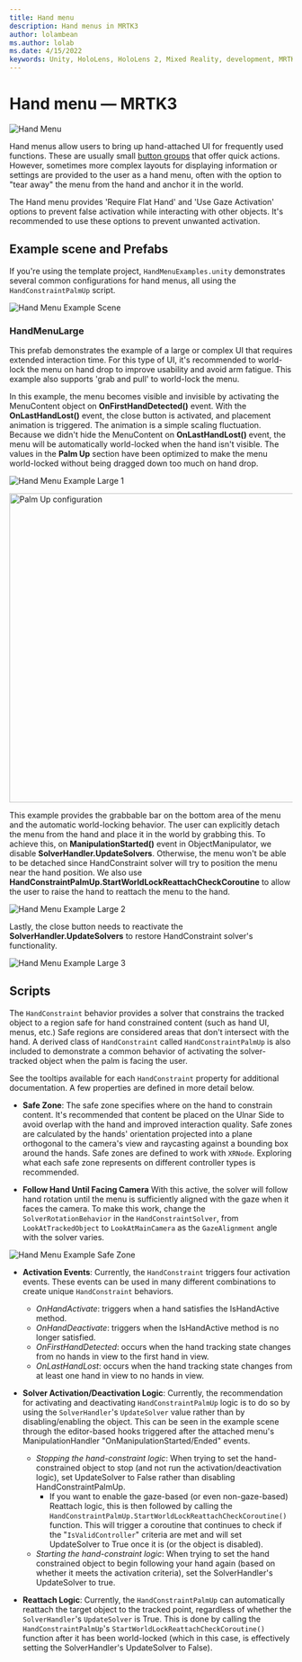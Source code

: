 ```yaml
---
title: Hand menu
description: Hand menus in MRTK3
author: lolambean
ms.author: lolab
ms.date: 4/15/2022
keywords: Unity, HoloLens, HoloLens 2, Mixed Reality, development, MRTK, MRTK3, Hand menu, UI
---
```


# Hand menu &#8212; MRTK3

![Hand Menu](../../../mrtk3-overview/images/UXBuildingBlocks/MRTK_UX_v3_HandMenu.png)

Hand menus allow users to bring up hand-attached UI for frequently used functions. These are usually small [button groups](button-group.md) that offer quick actions. However, sometimes more complex layouts for displaying information or settings are provided to the user as a hand menu, often with the option to "tear away" the menu from the hand and anchor it in the world.

The Hand menu provides 'Require Flat Hand' and 'Use Gaze Activation' options to prevent false activation while interacting with other objects. It's recommended to use these options to prevent unwanted activation.

## Example scene and Prefabs

If you're using the template project, `HandMenuExamples.unity` demonstrates several common configurations for hand menus, all using the `HandConstraintPalmUp` script.

![Hand Menu Example Scene](../../../mrtk3-overview/images/UXBuildingBlocks/HandMenu/MRTK_Examples_HandMenu_Scene.png)

### HandMenuLarge

This prefab demonstrates the example of a large or complex UI that requires extended interaction time. For this type of UI, it's recommended to world-lock the menu on hand drop to improve usability and avoid arm fatigue. This example also supports 'grab and pull' to world-lock the menu.

In this example, the menu becomes visible and invisible by activating the MenuContent object on **OnFirstHandDetected()** event. With the **OnLastHandLost()** event, the close button is activated, and placement animation is triggered. The animation is a simple scaling fluctuation. Because we didn't hide the MenuContent on **OnLastHandLost()** event, the menu will be automatically world-locked when the hand isn't visible. The values in the **Palm Up** section have been optimized to make the menu world-locked without being dragged down too much on hand drop.

![Hand Menu Example Large 1](../../../mrtk3-overview/images/UXBuildingBlocks/HandMenu/MRTK_Examples_HandMenu_Large1.png)

<img src="../../../mrtk3-overview/images/UXBuildingBlocks/HandMenu/MRTK_Examples_HandMenu_Large1a.png" width="550" alt="Palm Up configuration">

This example provides the grabbable bar on the bottom area of the menu and the automatic world-locking behavior. The user can explicitly detach the menu from the hand and place it in the world by grabbing this. To achieve this, on **ManipulationStarted()** event in ObjectManipulator, we disable **SolverHandler.UpdateSolvers**. Otherwise, the menu won't be able to be detached since HandConstraint solver will try to position the menu near the hand position. We also use **HandConstraintPalmUp.StartWorldLockReattachCheckCoroutine** to allow the user to raise the hand to reattach the menu to the hand.

![Hand Menu Example Large 2](../../../mrtk3-overview/images/UXBuildingBlocks/HandMenu/MRTK_Examples_HandMenu_Large2.png)

Lastly, the close button needs to reactivate the **SolverHandler.UpdateSolvers** to restore HandConstraint solver's functionality.

![Hand Menu Example Large 3](../../../mrtk3-overview/images/UXBuildingBlocks/HandMenu/MRTK_Examples_HandMenu_Large3.png)

## Scripts

The `HandConstraint` behavior provides a solver that constrains the tracked object to a region safe for hand constrained content (such as hand UI, menus, etc.) Safe regions are considered areas that don't intersect with the hand. A derived class of `HandConstraint` called `HandConstraintPalmUp` is also included to demonstrate a common behavior of activating the solver-tracked object when the palm is facing the user.

See the tooltips available for each `HandConstraint` property for additional documentation. A few properties are defined in more detail below.

- **Safe Zone**: The safe zone specifies where on the hand to constrain content. It's recommended that content be placed on the Ulnar Side to avoid overlap with the hand and improved interaction quality. Safe zones are calculated by the hands' orientation projected into a plane orthogonal to the camera's view and raycasting against a bounding box around the hands. Safe zones are defined to work with `XRNode`. Exploring what each safe zone represents on different controller types is recommended.

- **Follow Hand Until Facing Camera** With this active, the solver will follow hand rotation until the menu is sufficiently aligned with the gaze when it faces the camera. To make this work, change the `SolverRotationBehavior` in the `HandConstraintSolver`, from `LookAtTrackedObject` to `LookAtMainCamera` as the `GazeAlignment` angle with the solver varies.

![Hand Menu Example Safe Zone](../../../mrtk3-overview/images/UXBuildingBlocks/HandMenu/MRTK_HandMenu_Areas.png)

- **Activation Events**: Currently, the `HandConstraint` triggers four activation events. These events can be used in many different combinations to create unique `HandConstraint` behaviors.

  - _OnHandActivate_: triggers when a hand satisfies the IsHandActive method.
  - _OnHandDeactivate_: triggers when the IsHandActive method is no longer satisfied.
  - _OnFirstHandDetected_: occurs when the hand tracking state changes from no hands in view to the first hand in view.
  - _OnLastHandLost_: occurs when the hand tracking state changes from at least one hand in view to no hands in view.

- **Solver Activation/Deactivation Logic**: Currently, the recommendation for activating and deactivating `HandConstraintPalmUp` logic is to do so by using the `SolverHandler`'s `UpdateSolver` value rather than by disabling/enabling the object. This can be seen in the example scene through the editor-based hooks triggered after the attached menu's ManipulationHandler "OnManipulationStarted/Ended" events.

  * *Stopping the hand-constraint logic*: When trying to set the hand-constrained object to stop (and not run the activation/deactivation logic), set UpdateSolver to False rather than disabling HandConstraintPalmUp.
    * If you want to enable the gaze-based (or even non-gaze-based) Reattach logic, this is then followed by calling the `HandConstraintPalmUp.StartWorldLockReattachCheckCoroutine()` function. This will trigger a coroutine that continues to check if the "`IsValidController`" criteria are met and will set UpdateSolver to True once it is (or the object is disabled).
  * *Starting the hand-constraint logic*: When trying to set the hand constrained object to begin following your hand again (based on whether it meets the activation criteria), set the SolverHandler's UpdateSolver to true.

* **Reattach Logic**: Currently, the `HandConstraintPalmUp` can automatically reattach the target object to the tracked point, regardless of whether the `SolverHandler`'s `UpdateSolver` is True. This is done by calling the `HandConstraintPalmUp`'s `StartWorldLockReattachCheckCoroutine()` function after it has been world-locked (which in this case, is effectively setting the SolverHandler's UpdateSolver to False).
